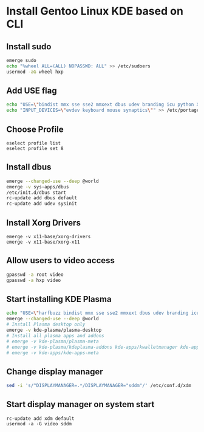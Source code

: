 # Install Gentoo Linux KDE based on CLI

## Install sudo

```bash
emerge sudo
echo "%wheel ALL=(ALL) NOPASSWD: ALL" >> /etc/sudoers
usermod -aG wheel hxp
```

## Add USE flag

```bash
echo "USE=\"bindist mmx sse sse2 mmxext dbus udev branding icu python X acpi display-manager sddm gtk handbook libkms wallpapers pulseaudio legacy-systray gtk2 gtk3 -gtk -gnome\"" >> /etc/portage/make.conf
echo "INPUT_DEVICES=\"evdev keyboard mouse synaptics\"" >> /etc/portage/make.conf
```

## Choose Profile

```
eselect profile list
eselect profile set 8
```

## Install dbus

```bash
emerge --changed-use --deep @world
emerge -v sys-apps/dbus
/etc/init.d/dbus start
rc-update add dbus default
rc-update add udev sysinit
```

## Install Xorg Drivers

```
emerge -v x11-base/xorg-drivers
emerge -v x11-base/xorg-x11
```

## Allow users to video access

```bash
gpasswd -a root video
gpasswd -a hxp video
```

## Start installing KDE Plasma

```bash
echo "USE=\"harfbuzz bindist mmx sse sse2 mmxext dbus udev branding icu python X acpi display-manager sddm gtk handbook libkms wallpapers pulseaudio legacy-systray gtk2 gtk3 -gtk -gnome\"" >> /etc/portage/make.conf
emerge --changed-use --deep @world
# Install Plasma desktop only
emerge -v kde-plasma/plasma-desktop
# Install all plasma apps and addons
# emerge -v kde-plasma/plasma-meta
# emerge -v kde-plasma/kdeplasma-addons kde-apps/kwalletmanager kde-apps/dolphin x11-misc/sddm kde-plasma/systemsettings kde-plasma/kscreen kde-plasma/konsole
# emerge -v kde-apps/kde-apps-meta
```

## Change display manager

```bash
sed -i 's/^DISPLAYMANAGER=.*/DISPLAYMANAGER="sddm"/' /etc/conf.d/xdm
```

## Start display manager on system start

```
rc-update add xdm default
usermod -a -G video sddm
```

